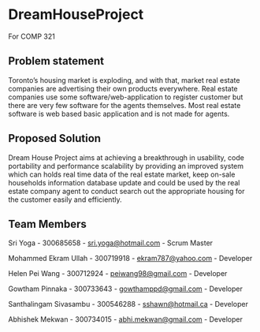 DreamHouseProject
=================
For COMP 321


Problem statement
-----------------
Toronto’s housing market is exploding, and with that, market real estate companies are advertising their own
products everywhere. Real estate companies use some software/web-application to register customer but there
are very few software for the agents themselves. Most real estate software is web based basic application
and is not made for agents. 


Proposed Solution
-----------------
Dream House Project aims at achieving a breakthrough in usability, code portability and performance
scalability by providing an improved system which can holds real time data of the real estate market,
keep on-sale households information database update and could be used by the real estate company agent
to conduct search out the appropriate housing for the customer easily and efficiently.


Team Members
------------
Sri Yoga - 300685658 - sri.yoga@hotmail.com - Scrum Master

Mohammed Ekram Ullah - 300719918 - ekram787@yahoo.com - Developer

Helen Pei Wang - 300712924 - peiwang98@gmail.com - Developer

Gowtham Pinnaka - 300733643 - gowthamppd@gmail.com - Developer

Santhalingam Sivasambu - 300546288 - sshawn@hotmail.ca - Developer

Abhishek Mekwan - 300734015 - abhi.mekwan@gmail.com - Developer

